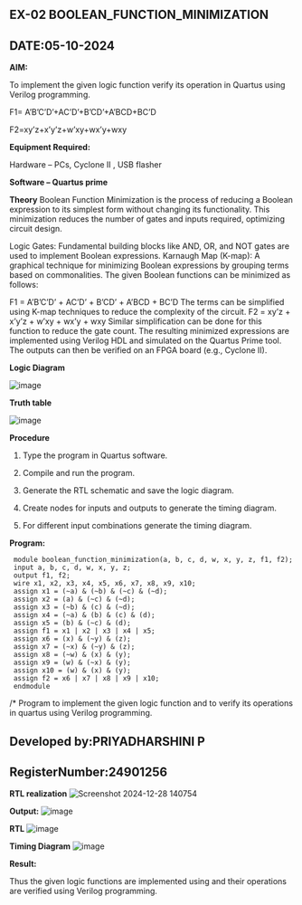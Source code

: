 ## EX-02 BOOLEAN_FUNCTION_MINIMIZATION
## DATE:05-10-2024
**AIM:**

To implement the given logic function verify its operation in Quartus using Verilog programming.

F1= A’B’C’D’+AC’D’+B’CD’+A’BCD+BC’D 

F2=xy’z+x’y’z+w’xy+wx’y+wxy

**Equipment Required:**

Hardware – PCs, Cyclone II , USB flasher

**Software – Quartus prime**

**Theory**
Boolean Function Minimization is the process of reducing a Boolean expression to its simplest form without changing its functionality. This minimization reduces the number of gates and inputs required, optimizing circuit design.

Logic Gates: Fundamental building blocks like AND, OR, and NOT gates are used to implement Boolean expressions. Karnaugh Map (K-map): A graphical technique for minimizing Boolean expressions by grouping terms based on commonalities. The given Boolean functions can be minimized as follows:

F1 = A’B’C’D’ + AC’D’ + B’CD’ + A’BCD + BC’D The terms can be simplified using K-map techniques to reduce the complexity of the circuit. F2 = xy’z + x’y’z + w’xy + wx’y + wxy Similar simplification can be done for this function to reduce the gate count. The resulting minimized expressions are implemented using Verilog HDL and simulated on the Quartus Prime tool. The outputs can then be verified on an FPGA board (e.g., Cyclone II).

**Logic Diagram**

![image](https://github.com/user-attachments/assets/48876297-ec0d-4930-a015-a45a2b4d7f5b)

**Truth table**

![image](https://github.com/user-attachments/assets/827e5b28-c121-41b8-8712-2a98b419ab0a)

**Procedure**

1.	Type the program in Quartus software.

2.	Compile and run the program.

3.	Generate the RTL schematic and save the logic diagram.

4.	Create nodes for inputs and outputs to generate the timing diagram.

5.	For different input combinations generate the timing diagram.


**Program:**
~~~
 module boolean_function_minimization(a, b, c, d, w, x, y, z, f1, f2);
 input a, b, c, d, w, x, y, z;
 output f1, f2;
 wire x1, x2, x3, x4, x5, x6, x7, x8, x9, x10;
 assign x1 = (~a) & (~b) & (~c) & (~d);
 assign x2 = (a) & (~c) & (~d);
 assign x3 = (~b) & (c) & (~d);
 assign x4 = (~a) & (b) & (c) & (d);
 assign x5 = (b) & (~c) & (d);
 assign f1 = x1 | x2 | x3 | x4 | x5;
 assign x6 = (x) & (~y) & (z);
 assign x7 = (~x) & (~y) & (z);
 assign x8 = (~w) & (x) & (y);
 assign x9 = (w) & (~x) & (y);
 assign x10 = (w) & (x) & (y);
 assign f2 = x6 | x7 | x8 | x9 | x10;
 endmodule
~~~
/* Program to implement the given logic function and to verify its operations in quartus using Verilog programming. 

## Developed by:PRIYADHARSHINI P
## RegisterNumber:24901256


**RTL realization**
![Screenshot 2024-12-28 140754](https://github.com/user-attachments/assets/df4d4bb8-a9ba-4980-af11-f1e9d7b6455f)


**Output:**
![image](https://github.com/user-attachments/assets/940089a4-1926-4343-80be-f583aafc9c4a)

**RTL**
![image](https://github.com/user-attachments/assets/60a067e0-ec89-4c25-98d2-016430b9b9ee)

**Timing Diagram**
![image](https://github.com/user-attachments/assets/65be3b66-3bbd-418d-9eda-84b04916cfef)

**Result:**

Thus the given logic functions are implemented using and their operations are verified using Verilog programming.

